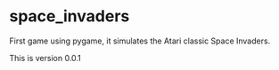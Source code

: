 # space_invaders
First game using pygame, it simulates the Atari classic Space Invaders.

This is version 0.0.1
